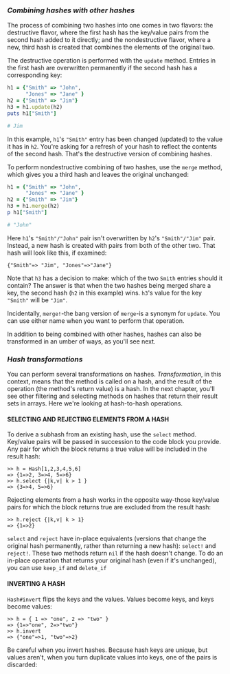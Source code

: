 ### *Combining hashes with other hashes* ###
The process of combining two hashes into one comes in two flavors: the destructive flavor, where the first hash has the key/value pairs from the second hash added to it directly; and the nondestructive flavor, where a new, third hash is created that combines the elements of the original two.

The destructive operation is performed with the `update` method. Entries in the first hash are overwritten permanently if the second hash has a corresponding key:

```ruby
h1 = {"Smith" => "John",
      "Jones" => "Jane" }
h2 = {"Smith" => "Jim"}
h3 = h1.update(h2)
puts h1["Smith"]

# Jim
```
In this example, `h1`'s `"Smith"` entry has been changed (updated) to the value it has in `h2`. You're asking for a refresh of your hash to reflect the contents of the second hash. That's the destructive version of combining hashes.

To perform nondestructive combining of two hashes, use the `merge` method, which gives you a third hash and leaves the original unchanged:

```ruby
h1 = {"Smith" => "John",
      "Jones" => "Jane" }
h2 = {"Smith" => "Jim"}
h3 = h1.merge(h2)
p h1["Smith"]

# "John"
```
Here `h1`'s `"Smith"/"John"` pair isn't overwritten by `h2`'s `"Smith"/"Jim"` pair. Instead, a new hash is created with pairs from both of the other two. That hash will look like this, if examined:

`{"Smith"=> "Jim", "Jones"=>"Jane"}`

Note that `h3` has a decision to make: which of the two `Smith` entries should it contain? The answer is that when the two hashes being merged share a key, the second hash (`h2` in this example) wins. `h3`'s value for the key `"Smith"` will be `"Jim"`.

Incidentally, `merge!`-the bang version of `merge`-is a synonym for `update`. You can use either name when you want to perform that operation.

In addition to being combined with other hashes, hashes can also be transformed in an umber of ways, as you'll see next.

### *Hash transformations* ###
You can perform several transformations on hashes. *Transformation*, in this context, means that the method is called on a hash, and the result of the operation (the method's return value) is a hash. In the next chapter, you'll see other filtering and selecting methods on hashes that return their result sets in arrays. Here we're looking at hash-to-hash operations.

#### SELECTING AND REJECTING ELEMENTS FROM A HASH ####
To derive a subhash from an existing hash, use the `select` method. Key/value pairs will be passed in succession to the code block you provide. Any pair for which the block returns a true value will be included in the result hash:

```irb
>> h = Hash[1,2,3,4,5,6]
=> {1=>2, 3=>4, 5=>6}
>> h.select {|k,v| k > 1 }
=> {3=>4, 5=>6}
```
Rejecting elements from a hash works in the opposite way-those key/value pairs for which the block returns true are excluded from the result hash:

```irb
>> h.reject {|k,v| k > 1}
=> {1=>2}
```
`select` and `reject` have in-place equivalents (versions that change the original hash permanently, rather than returning a new hash): `select!` and `reject!`. These two methods return `nil` if the hash doesn't change. To do an in-place operation that returns your original hash (even if it's unchanged), you can use `keep_if` and `delete_if`

#### INVERTING A HASH ####
`Hash#invert` flips the keys and the values. Values become keys, and keys become values:

```irb
>> h = { 1 => "one", 2 => "two" }
=> {1=>"one", 2=>"two"}
>> h.invert
=> {"one"=>1, "two"=>2}
```
Be careful when you invert hashes. Because hash keys are unique, but values aren't, when you turn duplicate values into keys, one of the pairs is discarded:

```irb
```
